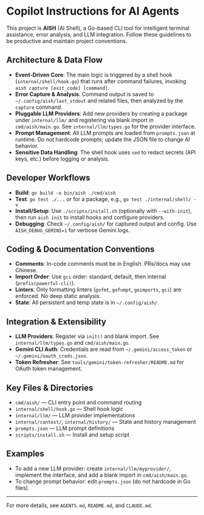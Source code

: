 # Copilot Instructions for AI Agents

This project is **AISH** (AI Shell), a Go-based CLI tool for intelligent terminal assistance, error analysis, and LLM integration. Follow these guidelines to be productive and maintain project conventions.

## Architecture & Data Flow
- **Event-Driven Core**: The main logic is triggered by a shell hook (`internal/shell/hook.go`) that runs after command failures, invoking `aish capture [exit_code] [command]`.
- **Error Capture & Analysis**: Command output is saved to `~/.config/aish/last_stdout` and related files, then analyzed by the `capture` command.
- **Pluggable LLM Providers**: Add new providers by creating a package under `internal/llm/` and registering via blank import in `cmd/aish/main.go`. See `internal/llm/types.go` for the provider interface.
- **Prompt Management**: All LLM prompts are loaded from `prompts.json` at runtime. Do not hardcode prompts; update the JSON file to change AI behavior.
- **Sensitive Data Handling**: The shell hook uses `sed` to redact secrets (API keys, etc.) before logging or analysis.

## Developer Workflows
- **Build**: `go build -o bin/aish ./cmd/aish`
- **Test**: `go test ./...` or for a package, e.g., `go test ./internal/shell/ -v`
- **Install/Setup**: Use `./scripts/install.sh` (optionally with `--with-init`), then run `aish init` to install hooks and configure providers.
- **Debugging**: Check `~/.config/aish/` for captured output and config. Use `AISH_DEBUG_GEMINI=1` for verbose Gemini logs.

## Coding & Documentation Conventions
- **Comments**: In-code comments must be in English. PRs/docs may use Chinese.
- **Import Order**: Use `gci` order: standard, default, then internal (`prefix(powerful-cli)`).
- **Linters**: Only formatting linters (`gofmt`, `gofumpt`, `goimports`, `gci`) are enforced. No deep static analysis.
- **State**: All persistent and temp state is in `~/.config/aish/`.

## Integration & Extensibility
- **LLM Providers**: Register via `init()` and blank import. See `internal/llm/types.go` and `cmd/aish/main.go`.
- **Gemini CLI Auth**: Credentials are read from `~/.gemini/access_token` or `~/.gemini/oauth_creds.json`.
- **Token Refresher**: See `tools/gemini/token-refresher/README.md` for OAuth token management.

## Key Files & Directories
- `cmd/aish/` — CLI entry point and command routing
- `internal/shell/hook.go` — Shell hook logic
- `internal/llm/` — LLM provider implementations
- `internal/context/`, `internal/history/` — State and history management
- `prompts.json` — LLM prompt definitions
- `scripts/install.sh` — Install and setup script

## Examples
- To add a new LLM provider: create `internal/llm/myprovider/`, implement the interface, and add a blank import in `cmd/aish/main.go`.
- To change prompt behavior: edit `prompts.json` (do not hardcode in Go files).

---

For more details, see `AGENTS.md`, `README.md`, and `CLAUDE.md`.
